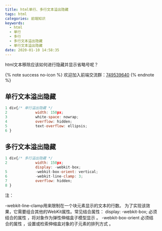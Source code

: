 ```yaml
---
title: html单行、多行文本溢出隐藏
tags: html
categories: 前端知识
keywords:
  - html 
  - 单行
  - 多行
  - 多行文本溢出隐藏
  - 单行文本溢出隐藏
date: 2020-01-10 14:58:35
---
```

html文本移除应该如何进行隐藏并显示省略号呢？
<!--more-->

{% note success no-icon %}
欢迎加入前端交流群：[749539640](//shang.qq.com/wpa/qunwpa?idkey=f528775f242a7c39fe8512383febb8990e621bf97354c2fb82f6832097b7c501) 
{% endnote %}
## 单行文本溢出隐藏
```js
1 div{/* 单行溢出隐藏 */
2             width: 150px;
3             white-space: nowrap;
4             overflow: hidden;
5             text-overflow: ellipsis;
6 }
```
## 多行文本溢出隐藏
```js
1 div{/* 多行溢出隐藏 */
2             width: 150px;
              display: -webkit-box;
5             -webkit-box-orient: vertical;
6             -webkit-line-clamp: 3;
7             overflow: hidden;
8 }
```
注：

-webkit-line-clamp用来限制在一个块元素显示的文本的行数。 
为了实现该效果，它需要组合其他的WebKit属性。常见结合属性：
display: -webkit-box; 必须结合的属性 ，将对象作为弹性伸缩盒子模型显示 。
-webkit-box-orient 必须结合的属性 ，设置或检索伸缩盒对象的子元素的排列方式 。
